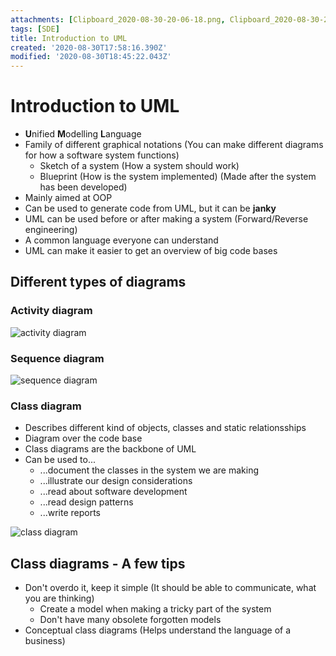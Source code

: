 ```yaml
---
attachments: [Clipboard_2020-08-30-20-06-18.png, Clipboard_2020-08-30-20-06-58.png, Clipboard_2020-08-30-20-07-29.png, Clipboard_2020-08-30-20-08-38.png]
tags: [SDE]
title: Introduction to UML
created: '2020-08-30T17:58:16.390Z'
modified: '2020-08-30T18:45:22.043Z'
---
```


# Introduction to UML
- **U**nified **M**odelling **L**anguage
- Family of different graphical notations (You can make different diagrams for how a software system functions)
  - Sketch of a system (How a system should work)
  - Blueprint (How is  the system implemented) (Made after the system has been developed)
- Mainly aimed at OOP
- Can be used to generate code from UML, but it can be **janky**
- UML can be used before or after making a system (Forward/Reverse engineering)
- A common language everyone can understand
- UML can make it easier to get an overview of big code bases

## Different types of diagrams

### Activity diagram
![activity diagram](@attachment/Clipboard_2020-08-30-20-06-58.png)
### Sequence diagram
![sequence diagram](@attachment/Clipboard_2020-08-30-20-07-29.png)
### Class diagram
- Describes different kind of objects, classes and static relationsships
- Diagram over the code base
- Class diagrams are the backbone of UML
- Can be used to...
  - ...document the classes in the system we are making
  - ...illustrate our design considerations
  - ...read about software development
  - ...read design patterns
  - ...write reports

![class diagram](@attachment/Clipboard_2020-08-30-20-08-38.png)

## Class diagrams - A few tips
- Don't overdo it, keep it simple (It should be able to communicate, what you are thinking)
  - Create a model when making a tricky part of the system
  - Don't have many obsolete forgotten models
- Conceptual class diagrams (Helps understand the language of a business)
